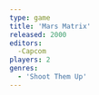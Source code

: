 ```yaml
---
type: game
title: 'Mars Matrix'
released: 2000
editors: 
  -Capcom
players: 2
genres:
  - 'Shoot Them Up'
---
```

